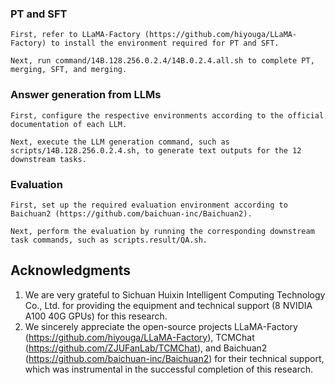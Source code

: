 ### PT and SFT

```shell
First, refer to LLaMA-Factory (https://github.com/hiyouga/LLaMA-Factory) to install the environment required for PT and SFT. 

Next, run command/14B.128.256.0.2.4/14B.0.2.4.all.sh to complete PT, merging, SFT, and merging. 
```

### Answer generation from LLMs

```shell
First, configure the respective environments according to the official documentation of each LLM. 

Next, execute the LLM generation command, such as scripts/14B.128.256.0.2.4.sh, to generate text outputs for the 12 downstream tasks.
```

### Evaluation

```shell
First, set up the required evaluation environment according to Baichuan2 (https://github.com/baichuan-inc/Baichuan2). 

Next, perform the evaluation by running the corresponding downstream task commands, such as scripts.result/QA.sh.
```

## Acknowledgments

1. We are very grateful to Sichuan Huixin Intelligent Computing Technology Co., Ltd. for providing the equipment and technical support (8 NVIDIA A100 40G GPUs) for this research.
2. We sincerely appreciate the open-source projects LLaMA-Factory (https://github.com/hiyouga/LLaMA-Factory), TCMChat (https://github.com/ZJUFanLab/TCMChat), and Baichuan2 (https://github.com/baichuan-inc/Baichuan2) for their technical support, which was instrumental in the successful completion of this research.

